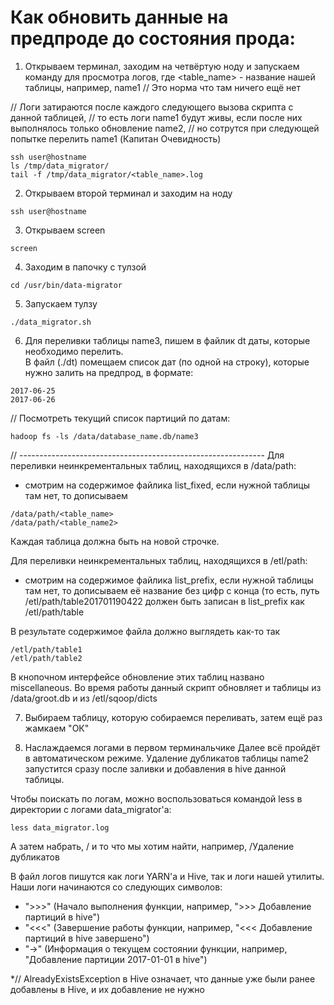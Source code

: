 # Как обновить данные на предпроде до состояния прода:

1. Открываем терминал, заходим на четвёртую ноду и запускаем команду для просмотра логов,
где <table_name> - название нашей таблицы, например, name1
// Это норма что там ничего ещё нет

// Логи затираются после каждого следующего вызова скрипта с данной таблицей,
// то есть логи name1 будут живы, если после них выполнялось только обновление name2,
// но сотрутся при следующей попытке перелить name1 (Капитан Очевидность)

```
ssh user@hostname
ls /tmp/data_migrator/
tail -f /tmp/data_migrator/<table_name>.log
```

2. Открываем второй терминал и заходим на ноду
```
ssh user@hostname
```

3. Открываем screen
```
screen
```

4. Заходим в папочку с тулзой
```
cd /usr/bin/data-migrator
```

5. Запускаем тулзу 
```
./data_migrator.sh
```

6. Для переливки таблицы name3, пишем в файлик dt даты, которые необходимо перелить.  
В файл (./dt) помещаем список дат (по одной на строку), которые нужно залить на предпрод, в формате:
```
2017-06-25
2017-06-26
```
// Посмотреть текущий список партиций по датам: 
```
hadoop fs -ls /data/database_name.db/name3
```


// -------------------------------------------------------------
Для переливки неинкрементальных таблиц, находящихся в /data/path:
- смотрим на содержимое файлика list_fixed, если нужной таблицы там нет, то дописываем
```
/data/path/<table_name>
/data/path/<table_name2>
```
Каждая таблица должна быть на новой строчке.


Для переливки неинкрементальных таблиц, находящихся в /etl/path:
- смотрим на содержимое файлика list_prefix,
  если нужной таблицы там нет, то дописываем её название без цифр с конца
  (то есть, путь /etl/path/table201701190422 должен быть записан
   в list_prefix как /etl/path/table

В результате содержимое файла должно выглядеть как-то так
```
/etl/path/table1
/etl/path/table2
```

В кнопочном интерфейсе обновление этих таблиц названо miscellaneous.
Во время работы данный скрипт обновляет и таблицы из /data/groot.db и из /etl/sqoop/dicts


7. Выбираем таблицу, которую собираемся переливать, затем ещё раз жамкаем "ОК"

8. Наслаждаемся логами в первом терминальчике
Далее всё пройдёт в автоматическом режиме.
Удаление дубликатов таблицы name2 запустится сразу после заливки и 
добавления в hive данной таблицы.

Чтобы поискать по логам, можно воспользоваться командой less в директории с логами data_migrator'а:
```
less data_migrator.log
```
А затем набрать, / и то что мы хотим найти, например, /Удаление дубликатов

В файл логов пишутся как логи YARN'а и Hive, так и логи нашей утилиты. 
Наши логи начинаются со следующих символов:
- ">>>" (Начало выполнения функции, например, ">>> Добавление партиций в hive")
- "<<<" (Завершение работы функции, например, "<<< Добавление партиций в hive завершено")
- "->" (Информация о текущем состоянии функции, например, "Добавление партиции 2017-01-01 в hive")

*// AlreadyExistsException в Hive означает, что данные уже были ранее добавлены в Hive, и их добавление не нужно
